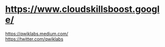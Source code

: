 #   https://www.cloudskillsboost.google/      




https://qwiklabs.medium.com/     
https://twitter.com/qwiklabs       


